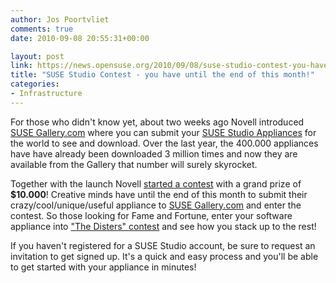 ```yaml
---
author: Jos Poortvliet
comments: true
date: 2010-09-08 20:55:31+00:00

layout: post
link: https://news.opensuse.org/2010/09/08/suse-studio-contest-you-have-until-the-end-of-this-month/
title: "SUSE Studio Contest - you have until the end of this month!"
categories:
- Infrastructure
---
```

For those who didn't know yet, about two weeks ago Novell introduced [SUSE Gallery.com](http://www.susegallery.com/) where you can submit your [SUSE Studio Appliances](http://www.susestudio.com/) for the world to see and download. Over the last year, the 400.000 appliances have have already been downloaded 3 million times and now they are available from the Gallery that number will surely skyrocket.

Together with the launch Novell [started a contest](http://www.novell.com/promo/suse/the-disters-contest.html) with a grand prize of **$10.000**! Creative minds have until the end of this month to submit their crazy/cool/unique/useful appliance to [SUSE Gallery.com](http://www.susegallery.com/) and enter the contest. So those looking for Fame and Fortune, enter your software appliance into ["The Disters" contest](http://www.novell.com/promo/suse/the-disters-contest.html) and see how you stack up to the rest!

If you haven't registered for a SUSE Studio account, be sure to request an invitation to get signed up. It's a quick and easy process and you'll be able to get started with your appliance in minutes!
		
